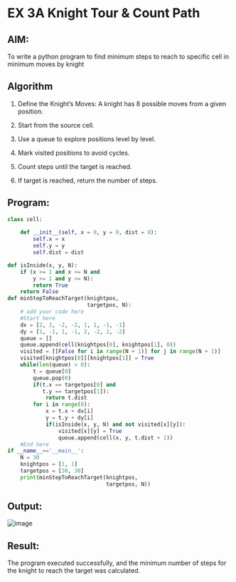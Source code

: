 # EX 3A Knight Tour & Count Path

## AIM:
To write a python program to find minimum steps to reach to specific cell in minimum moves by knight


## Algorithm
1. Define the Knight’s Moves: A knight has 8 possible moves from a given position.

2. Start from the source cell.

3. Use a queue to explore positions level by level.

4. Mark visited positions to avoid cycles.

5. Count steps until the target is reached.

6. If target is reached, return the number of steps.
## Program:



```python
class cell:
     
    def __init__(self, x = 0, y = 0, dist = 0):
        self.x = x
        self.y = y
        self.dist = dist

def isInside(x, y, N):
    if (x >= 1 and x <= N and
        y >= 1 and y <= N):
        return True
    return False
def minStepToReachTarget(knightpos,
                         targetpos, N):
    # add your code here
    #Start here
    dx = [2, 2, -2, -2, 1, 1, -1, -1]
    dy = [1, -1, 1, -1, 2, -2, 2, -2]
    queue = []
    queue.append(cell(knightpos[0], knightpos[1], 0))
    visited = [[False for i in range(N + 1)] for j in range(N + 1)]
    visited[knightpos[0]][knightpos[1]] = True
    while(len(queue) > 0):
        t = queue[0]
        queue.pop(0)
        if(t.x == targetpos[0] and
           t.y == targetpos[1]):
            return t.dist
        for i in range(8):
            x = t.x + dx[i]
            y = t.y + dy[i]
            if(isInside(x, y, N) and not visited[x][y]):
                visited[x][y] = True
                queue.append(cell(x, y, t.dist + 1))
    #End here
if __name__=='__main__':
    N = 30
    knightpos = [1, 1]
    targetpos = [30, 30]
    print(minStepToReachTarget(knightpos,
                               targetpos, N))

```

## Output:
![image](https://github.com/user-attachments/assets/70983630-4f54-4481-b3b2-78ffb720bae1)



## Result:
The program executed successfully, and the minimum number of steps for the knight to reach the target was calculated.
